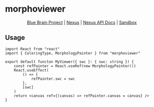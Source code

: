 # morphoviewer

<p align="center">
  <a href="https://www.epfl.ch/research/domains/bluebrain/">Blue Brain Project</a> |
  <a href="https://bluebrainnexus.io">Nexus</a> |
  <a href="https://bluebrainnexus.io/docs/">Nexus API Docs</a> |
  <a href="https://sandbox.bluebrainnexus.io">Sandbox</a>
</p>

## Usage

```tsx
import React from "react"
import { ColoringType, MorphologyPainter } from "morphoviewer"

export default functon MyViewer({ swc }: { swc: string }) {
    const refPainter = React.useRef(new MorphologyPainter())
    React.useEffect(
        () => {
            refPainter.swc = swc
        },
        [swc]
    )
    return <canvas ref={(canvas) => refPainter.canvas = canvas} />
}
```
